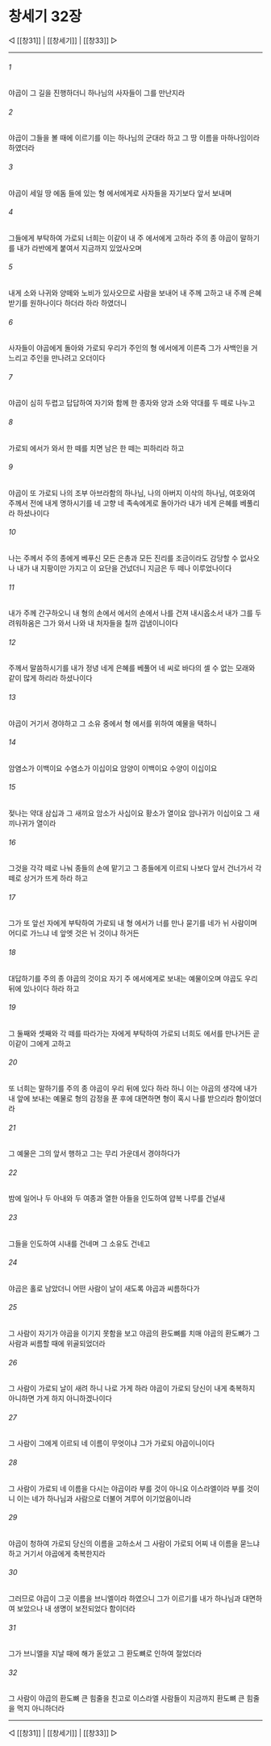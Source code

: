 # 창세기 32장

◁ [[창31]] | [[창세기]] | [[창33]] ▷
***

###### 1
야곱이 그 길을 진행하더니 하나님의 사자들이 그를 만난지라

###### 2
야곱이 그들을 볼 때에 이르기를 이는 하나님의 군대라 하고 그 땅 이름을 마하나임이라 하였더라

###### 3
야곱이 세일 땅 에돔 들에 있는 형 에서에게로 사자들을 자기보다 앞서 보내며

###### 4
그들에게 부탁하여 가로되 너희는 이같이 내 주 에서에게 고하라 주의 종 야곱이 말하기를 내가 라반에게 붙여서 지금까지 있었사오며

###### 5
내게 소와 나귀와 양떼와 노비가 있사오므로 사람을 보내어 내 주께 고하고 내 주께 은혜 받기를 원하나이다 하더라 하라 하였더니

###### 6
사자들이 야곱에게 돌아와 가로되 우리가 주인의 형 에서에게 이른즉 그가 사백인을 거느리고 주인을 만나려고 오더이다

###### 7
야곱이 심히 두렵고 답답하여 자기와 함께 한 종자와 양과 소와 약대를 두 떼로 나누고

###### 8
가로되 에서가 와서 한 떼를 치면 남은 한 떼는 피하리라 하고

###### 9
야곱이 또 가로되 나의 조부 아브라함의 하나님, 나의 아버지 이삭의 하나님, 여호와여 주께서 전에 내게 명하시기를 네 고향 네 족속에게로 돌아가라 내가 네게 은혜를 베풀리라 하셨나이다

###### 10
나는 주께서 주의 종에게 베푸신 모든 은총과 모든 진리를 조금이라도 감당할 수 없사오나 내가 내 지팡이만 가지고 이 요단을 건넜더니 지금은 두 떼나 이루었나이다

###### 11
내가 주께 간구하오니 내 형의 손에서 에서의 손에서 나를 건져 내시옵소서 내가 그를 두려워하옴은 그가 와서 나와 내 처자들을 칠까 겁냄이니이다

###### 12
주께서 말씀하시기를 내가 정녕 네게 은혜를 베풀어 네 씨로 바다의 셀 수 없는 모래와 같이 많게 하리라 하셨나이다

###### 13
야곱이 거기서 경야하고 그 소유 중에서 형 에서를 위하여 예물을 택하니

###### 14
암염소가 이백이요 수염소가 이십이요 암양이 이백이요 수양이 이십이요

###### 15
젖나는 약대 삼십과 그 새끼요 암소가 사십이요 황소가 열이요 암나귀가 이십이요 그 새끼나귀가 열이라

###### 16
그것을 각각 떼로 나눠 종들의 손에 맡기고 그 종들에게 이르되 나보다 앞서 건너가서 각 떼로 상거가 뜨게 하라 하고

###### 17
그가 또 앞선 자에게 부탁하여 가로되 내 형 에서가 너를 만나 묻기를 네가 뉘 사람이며 어디로 가느냐 네 앞엣 것은 뉘 것이냐 하거든

###### 18
대답하기를 주의 종 야곱의 것이요 자기 주 에서에게로 보내는 예물이오며 야곱도 우리 뒤에 있나이다 하라 하고

###### 19
그 둘째와 셋째와 각 떼를 따라가는 자에게 부탁하여 가로되 너희도 에서를 만나거든 곧 이같이 그에게 고하고

###### 20
또 너희는 말하기를 주의 종 야곱이 우리 뒤에 있다 하라 하니 이는 야곱의 생각에 내가 내 앞에 보내는 예물로 형의 감정을 푼 후에 대면하면 형이 혹시 나를 받으리라 함이었더라

###### 21
그 예물은 그의 앞서 행하고 그는 무리 가운데서 경야하다가

###### 22
밤에 일어나 두 아내와 두 여종과 열한 아들을 인도하여 얍복 나루를 건널새

###### 23
그들을 인도하여 시내를 건네며 그 소유도 건네고

###### 24
야곱은 홀로 남았더니 어떤 사람이 날이 새도록 야곱과 씨름하다가

###### 25
그 사람이 자기가 야곱을 이기지 못함을 보고 야곱의 환도뼈를 치매 야곱의 환도뼈가 그 사람과 씨름할 때에 위골되었더라

###### 26
그 사람이 가로되 날이 새려 하니 나로 가게 하라 야곱이 가로되 당신이 내게 축복하지 아니하면 가게 하지 아니하겠나이다

###### 27
그 사람이 그에게 이르되 네 이름이 무엇이냐 그가 가로되 야곱이니이다

###### 28
그 사람이 가로되 네 이름을 다시는 야곱이라 부를 것이 아니요 이스라엘이라 부를 것이니 이는 네가 하나님과 사람으로 더불어 겨루어 이기었음이니라

###### 29
야곱이 청하여 가로되 당신의 이름을 고하소서 그 사람이 가로되 어찌 내 이름을 묻느냐 하고 거기서 야곱에게 축복한지라

###### 30
그러므로 야곱이 그곳 이름을 브니엘이라 하였으니 그가 이르기를 내가 하나님과 대면하여 보았으나 내 생명이 보전되었다 함이더라

###### 31
그가 브니엘을 지날 때에 해가 돋았고 그 환도뼈로 인하여 절었더라

###### 32
그 사람이 야곱의 환도뼈 큰 힘줄을 친고로 이스라엘 사람들이 지금까지 환도뼈 큰 힘줄을 먹지 아니하더라

***
◁ [[창31]] | [[창세기]] | [[창33]] ▷